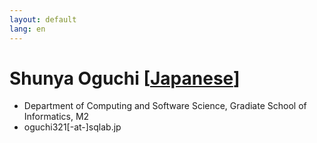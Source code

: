 ```yaml
---
layout: default
lang: en
---
```


# Shunya Oguchi [[Japanese](./oguchi321)]

- Department of Computing and Software Science, Gradiate School of Informatics, M2
- oguchi321[-at-]sqlab.jp
